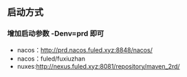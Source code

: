## 启动方式


### 增加启动参数 -Denv=prd  即可

 - nacos：http://prd.nacos.fuled.xyz:8848/nacos/
 - nacos：fuled/fuxiuzhan
 - nuxes:http://nexus.fuled.xyz:8081/repository/maven_2rd/